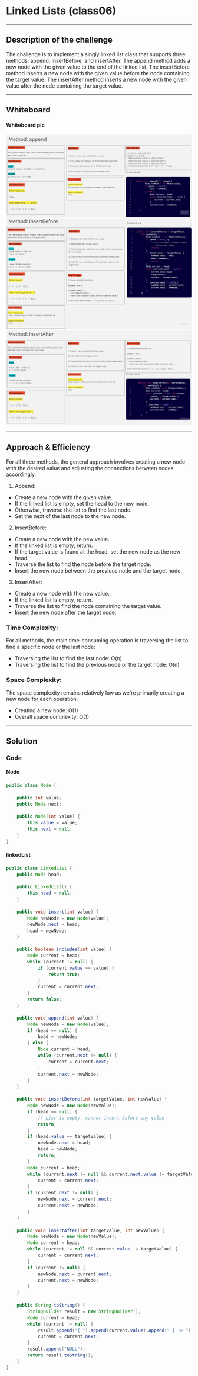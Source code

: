 # Linked Lists (class06)

---

## Description of the challenge

The challenge is to implement a singly linked list class that supports three methods: append, insertBefore, and insertAfter. The append method adds a new node with the given value to the end of the linked list. The insertBefore method inserts a new node with the given value before the node containing the target value. The insertAfter method inserts a new node with the given value after the node containing the target value.

---

## Whiteboard

#### Whiteboard pic

![](img/append.jpg)
![](img/insertBefore.jpg)
![](img/insertAfter.jpg)


---

## Approach & Efficiency

For all three methods, the general approach involves creating a new node with the desired value and adjusting the connections between nodes accordingly.

1. Append:

- Create a new node with the given value.
- If the linked list is empty, set the head to the new node. 
- Otherwise, traverse the list to find the last node. 
- Set the next of the last node to the new node.

2. InsertBefore:

- Create a new node with the new value.
- If the linked list is empty, return.
- If the target value is found at the head, set the new node as the new head.
- Traverse the list to find the node before the target node.
- Insert the new node between the previous node and the target node.

3. InsertAfter:

- Create a new node with the new value.
- If the linked list is empty, return.
- Traverse the list to find the node containing the target value.
- Insert the new node after the target node.

### Time Complexity:

For all methods, the main time-consuming operation is traversing the list to find a specific node or the last node:

- Traversing the list to find the last node: O(n)
- Traversing the list to find the previous node or the target node: O(n)

### Space Complexity:

The space complexity remains relatively low as we're primarily creating a new node for each operation:

- Creating a new node: O(1)
- Overall space complexity: O(1)

---

## Solution

### Code

#### Node

```java
public class Node {

    public int value;
    public Node next;

    public Node(int value) {
        this.value = value;
        this.next = null;
    }
}
```

#### linkedList

```java
public class LinkedList {
    public Node head;

    public LinkedList() {
        this.head = null;
    }

    public void insert(int value) {
        Node newNode = new Node(value);
        newNode.next = head;
        head = newNode;
    }

    public boolean includes(int value) {
        Node current = head;
        while (current != null) {
            if (current.value == value) {
                return true;
            }
            current = current.next;
        }
        return false;
    }

    public void append(int value) {
        Node newNode = new Node(value);
        if (head == null) {
            head = newNode;
        } else {
            Node current = head;
            while (current.next != null) {
                current = current.next;
            }
            current.next = newNode;
        }
    }

    public void insertBefore(int targetValue, int newValue) {
        Node newNode = new Node(newValue);
        if (head == null) {
            // List is empty, cannot insert before any value
            return;
        }
        if (head.value == targetValue) {
            newNode.next = head;
            head = newNode;
            return;
        }
        Node current = head;
        while (current.next != null && current.next.value != targetValue) {
            current = current.next;
        }
        if (current.next != null) {
            newNode.next = current.next;
            current.next = newNode;
        }
    }

    public void insertAfter(int targetValue, int newValue) {
        Node newNode = new Node(newValue);
        Node current = head;
        while (current != null && current.value != targetValue) {
            current = current.next;
        }
        if (current != null) {
            newNode.next = current.next;
            current.next = newNode;
        }
    }
    
    public String toString() {
        StringBuilder result = new StringBuilder();
        Node current = head;
        while (current != null) {
            result.append("{ ").append(current.value).append(" } -> ");
            current = current.next;
        }
        result.append("NULL");
        return result.toString();
    }
}
```